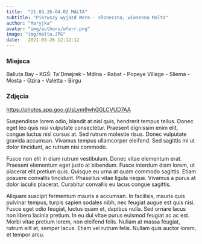 ```yaml
---
title:  "21.03.26-04.02 MALTA"
subtitle: "Pierwszy wyjazd Wero - słoneczna, wiosenna Malta"
author: "Maryjka"
avatar: "img/authors/wferr.png"
image: "img/malta.JPG"
date:   2021-03-26 12:12:12
---
```


### Miejsca
Balluta Bay - KGŚ: Ta'Dmejrek - Mdina - Rabat - Popeye Village - Sliema - Mosta - Gzira - Valetta - Birgu

### Zdjęcia
https://photos.app.goo.gl/sLym9whGGLCVUD7AA

Suspendisse lorem odio, blandit at nisl quis, hendrerit tempus tellus. Donec eget leo quis nisi vulputate consectetur. Praesent dignissim enim elit, congue luctus nisl cursus at. Sed rutrum molestie risus. Donec vulputate gravida accumsan. Vivamus tempus ullamcorper eleifend. Sed sagittis mi ut dolor tincidunt, ac rutrum nisi commodo.

Fusce non elit in diam rutrum vestibulum. Donec vitae elementum erat. Praesent elementum eget justo at bibendum. Fusce interdum diam lorem, ut placerat elit pretium quis. Quisque eu urna at quam commodo sagittis. Etiam posuere convallis tincidunt. Phasellus vitae ligula neque. Vivamus a purus at dolor iaculis placerat. Curabitur convallis eu lacus congue sagittis.

Aliquam suscipit fermentum mauris a accumsan. In facilisis, mauris quis pulvinar tempus, turpis sapien sodales nibh, nec feugiat augue est quis nisi. Fusce eget odio feugiat, luctus quam et, dapibus nulla. Sed ornare lacus non libero lacinia pretium. In eu dui vitae purus euismod feugiat ac ac est. Morbi vitae pretium lorem, non eleifend felis. Nullam at massa feugiat, rutrum elit at, semper lacus. Etiam vel rutrum felis. Nullam quis auctor lorem, et tempor arcu.
